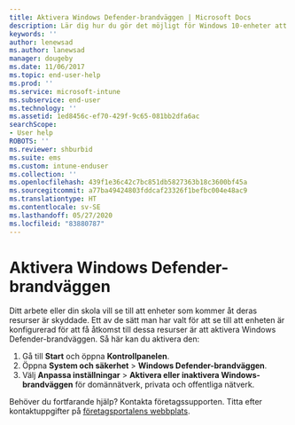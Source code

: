 ```yaml
---
title: Aktivera Windows Defender-brandväggen | Microsoft Docs
description: Lär dig hur du gör det möjligt för Windows 10-enheter att komma åt företagets resurser genom att aktivera brandväggen.
keywords: ''
author: lenewsad
ms.author: lanewsad
manager: dougeby
ms.date: 11/06/2017
ms.topic: end-user-help
ms.prod: ''
ms.service: microsoft-intune
ms.subservice: end-user
ms.technology: ''
ms.assetid: 1ed8456c-ef70-429f-9c65-081bb2dfa6ac
searchScope:
- User help
ROBOTS: ''
ms.reviewer: shburbid
ms.suite: ems
ms.custom: intune-enduser
ms.collection: ''
ms.openlocfilehash: 439f1e36c42c7bc851db5827363b18c3600bf45a
ms.sourcegitcommit: a77ba49424803fddcaf23326f1befbc004e48ac9
ms.translationtype: HT
ms.contentlocale: sv-SE
ms.lasthandoff: 05/27/2020
ms.locfileid: "83880787"
---
```

# <a name="turn-on-your-windows-defender-firewall"></a>Aktivera Windows Defender-brandväggen

Ditt arbete eller din skola vill se till att enheter som kommer åt deras resurser är skyddade. Ett av de sätt man har valt för att se till att enheten är konfigurerad för att få åtkomst till dessa resurser är att aktivera Windows Defender-brandväggen. Så här kan du aktivera den:

1. Gå till **Start** och öppna **Kontrollpanelen**.
2. Öppna **System och säkerhet** > **Windows Defender-brandväggen**.
3. Välj **Anpassa inställningar** > **Aktivera eller inaktivera Windows-brandväggen** för domännätverk, privata och offentliga nätverk.

Behöver du fortfarande hjälp? Kontakta företagssupporten. Titta efter kontaktuppgifter på [företagsportalens webbplats](https://go.microsoft.com/fwlink/?linkid=2010980).
